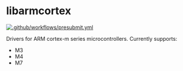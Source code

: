 # libarmcortex

[![.github/workflows/presubmit.yml](https://github.com/SJSU-Dev2/libarmcortex/actions/workflows/presubmit.yml/badge.svg)](https://github.com/SJSU-Dev2/libarmcortex/actions/workflows/presubmit.yml)

Drivers for ARM cortex-m series microcontrollers. Currently supports:

* M3
* M4
* M7
